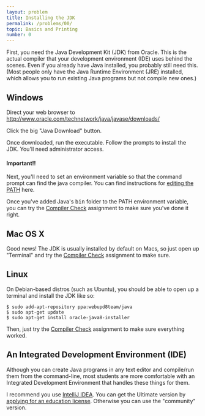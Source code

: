 ```yaml
---
layout: problem
title: Installing the JDK
permalink: /problems/00/
topic: Basics and Printing
number: 0
---
```

<p>First, you need the Java Development Kit (JDK) from Oracle. This is
the actual compiler that your development environment (IDE) uses behind
the scenes. Even if you already have Java installed, you probably still
need this. (Most people only have the Java Runtime Environment (JRE)
installed, which allows you to run existing Java programs but not compile
new ones.)</p>

<h2>Windows</h2>

<p>Direct your web browser to <a href="http://www.oracle.com/technetwork/java/javase/downloads/index.html">
http://www.oracle.com/technetwork/java/javase/downloads/</a></p>

<p>Click the big "Java Download" button.</p>

<p>Once downloaded, run the executable. Follow the prompts to
install the JDK. You'll need administrator access.</p>

#### Important!!
<p>Next, you'll need to set an environment variable so that the command prompt can find the
java compiler. You can find instructions for <a href="http://programmingbydoing.com/a/jdk-path.html">editing the PATH</a> here.</p>

<p>Once you've added Java's <tt>bin</tt> folder to the PATH environment
variable, you can try the <a href="/problems/01/">Compiler
Check</a> assignment to make sure you've done it right.</p>

<h2>Mac OS X</h2>

<p>Good news! The JDK is usually installed by default on Macs, so just open up "Terminal"
and try the <a href="/problems/01/">Compiler Check</a>
assignment to make sure.</p>

<h2>Linux</h2>

<p>On Debian-based distros (such as Ubuntu), you should be able to open
up a terminal and install the JDK like so:</p>

```
$ sudo add-apt-repository ppa:webupd8team/java
$ sudo apt-get update
$ sudo apt-get install oracle-java8-installer
```

<p>Then, just try the <a href="/problems/01/">Compiler Check</a>
assignment to make sure everything worked.</p>

<h2>An Integrated Development Environment (IDE)</h2>

<p>Although you can create Java programs in any text editor and compile/run them from the 
command-line, most students are more comfortable with an Integrated Development Environment 
that handles these things for them.</p>

I recommend you use [IntelliJ IDEA](https://www.jetbrains.com/idea/). You can get the Ultimate version by [applying for 
an education license](https://www.jetbrains.com/student/). Otherwise you can use the "community" version.